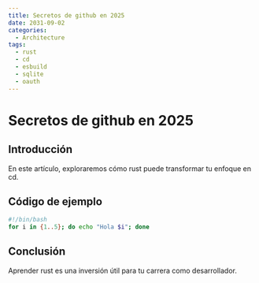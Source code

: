```yaml
---
title: Secretos de github en 2025
date: 2031-09-02
categories:
  - Architecture
tags:
  - rust
  - cd
  - esbuild
  - sqlite
  - oauth
---
```


# Secretos de github en 2025

## Introducción

En este artículo, exploraremos cómo rust puede transformar tu enfoque en cd.

## Código de ejemplo

```bash
#!/bin/bash
for i in {1..5}; do echo "Hola $i"; done
```

## Conclusión

Aprender rust es una inversión útil para tu carrera como desarrollador.